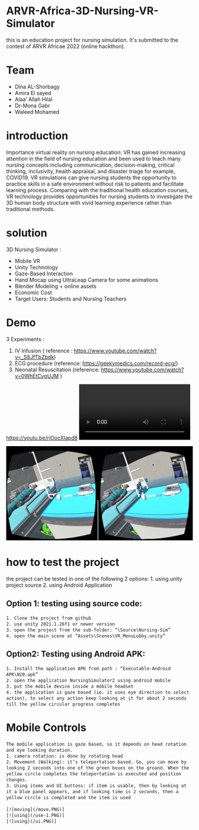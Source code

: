 # ARVR-Africa-3D-Nursing-VR-Simulator
this is an education project for nursing simulation. It's submitted to the contest of ARVR Africae 2022 (online hackthon).

# Team
- Dina AL-Shorbagy
- Amira El sayed
- Alaa’ Allah Hilal
- Dr-Mona Gabr
- Waleed Mohamed


# introduction
Importance virtual reality on nursing education: VR has gained increasing attention in the field of nursing education and been used to teach many nursing concepts including communication, decision-making, critical thinking, inclusivity, health appraisal, and disaster triage for example, COVID19. 
VR simulations can give nursing students the opportunity to practice skills in a safe environment without risk to patients and facilitate learning process.
 Comparing with the traditional health education courses, VR technology provides opportunities for nursing students to investigate the 3D human body structure with vivid learning experience rather than traditional methods.
 
# solution
3D Nursing Simulator :
- Mobile VR
- Unity Technology
- Gaze-Based Interaction
- Hand Mocap using UltraLeap Camera for some animations
- Blender Modeling + online assets
- Economic Cost 
- Target Users: Students and Nursing Teachers

# Demo
3 Experiments :
1. IV Infusion ( reference : https://www.youtube.com/watch?v=_S8JfTbZbdk)
2. ECG procedure (reference: https://geekymedics.com/record-ecg/)
3. Neonatal Resuscitation (reference: https://www.youtube.com/watch?v=0WhEtCygUJM )

https://youtu.be/rjOocXlapd8
<video src="https://youtu.be/rjOocXlapd8"/>

[![My Image](/Capture.PNG)](https://youtu.be/rjOocXlapd8)

# how to test the project 
the project can be tested in one of the following 2 options:
    1. using unity project source 
    2. using Android Application
## Option 1: testing using source code:
    1. Clone the project from github
    2. use unity 2021.1.26f1 or newer version
    3. open the project from the sub-folder: “\Source\Nursing-Sim”
    4. open the main scene at “Assets\Scenes\VR_MenuLobby.unity”
## Option2: Testing using Android APK:
    1. Install the application APK from path : “Executable-Android APK\N20.apk”
    2. open the application NursingSimulator2 using android mobile
    3. put the mobile device inside a mobile headset
    4. the application is gaze based (ie. it uses eye direction to select action), to select any action keep looking at it for about 2 seconds till the yellow circular progress completes
# Mobile Controls
	The mobile application is gaze based, so it depends on head rotation and eye looking duration.
	1. camera rotation: is done by rotating head
	2. Movement (Walking): it’s teleportation based. So, you can move by looking 2 seconds into one of the green boxes on the ground. When the yellow circle completes the teleportation is executed and position changes.
	3. Using items and UI buttons: if item is usable, then by looking at it a blue panel appears, and if looking time is 2 seconds, then a yellow circle is completed and the item is used
	
	[![moving](/move.PNG)]
	[![using](/use-1.PNG)]
	[![using](/ui.PNG)]

 
